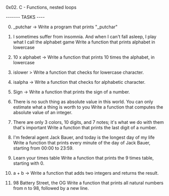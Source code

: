 0x02. C - Functions, nested loops

------- TASKS ----

0. _putchar -> Write a program that prints "_putchar"

1. I sometimes suffer from insomnia. And when I can't fall asleep, I play what I call the alphabet game
       Write a function that prints alphabet in lowercase

2. 10 x alphabet -> Write a function that prints 10 times the alphabet, in lowercase

3. islower > Write a function that checks for lowercase character.

4. isalpha -> Write a function that checks for alphabetic character.

5. Sign -> Write a function that prints the sign of a number.

6. There is no such thing as absolute value in this world. You can only estimate what a thing is worth to you
      Write a function that computes the absolute value of an integer.

7. There are only 3 colors, 10 digits, and 7 notes; it's what we do with them that's important
     Write a function that prints the last digit of a number.

8. I'm federal agent Jack Bauer, and today is the longest day of my life
    Write a function that prints every minute of the day of Jack Bauer, starting from 00:00 to 23:59.

9. Learn your times table
   Write a function that prints the 9 times table, starting with 0.
 
10. a + b -> Write a function that adds two integers and returns the result.

11. 98 Battery Street, the OG 
     Write a function that prints all natural numbers from n to 98, followed by a new line.


